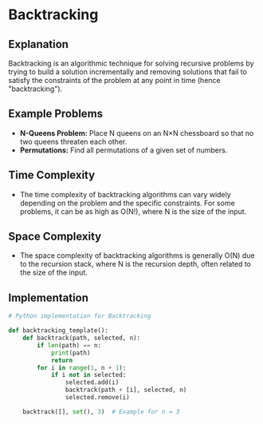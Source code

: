 # Backtracking

## Explanation

Backtracking is an algorithmic technique for solving recursive problems by trying to build a solution incrementally and removing solutions that fail to satisfy the constraints of the problem at any point in time (hence "backtracking").

## Example Problems

- **N-Queens Problem:** Place N queens on an N×N chessboard so that no two queens threaten each other.
- **Permutations:** Find all permutations of a given set of numbers.

## Time Complexity

- The time complexity of backtracking algorithms can vary widely depending on the problem and the specific constraints. For some problems, it can be as high as O(N!), where N is the size of the input.

## Space Complexity

- The space complexity of backtracking algorithms is generally O(N) due to the recursion stack, where N is the recursion depth, often related to the size of the input.

## Implementation

```python
# Python implementation for Backtracking

def backtracking_template():
    def backtrack(path, selected, n):
        if len(path) == n:
            print(path)
            return
        for i in range(1, n + 1):
            if i not in selected:
                selected.add(i)
                backtrack(path + [i], selected, n)
                selected.remove(i)

    backtrack([], set(), 3)  # Example for n = 3
